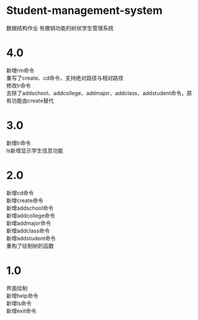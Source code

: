 # Student-management-system
数据结构作业 有撤销功能的树状学生管理系统

# 4.0
新增rm命令  
重写了create、cd命令，支持绝对路径与相对路径  
修改lr命令  
去除了addschool、addcollege、addmajor、addclass、addstudent命令，原有功能由create替代    

# 3.0
新增lr命令  
ls新增显示学生信息功能  

# 2.0
新增cd命令  
新增create命令  
新增addschool命令  
新增addcollege命令  
新增addmajor命令  
新增addclass命令  
新增addstudent命令  
重构了绘制树的函数  

# 1.0
界面绘制  
新增help命令  
新增ls命令  
新增exit命令  



